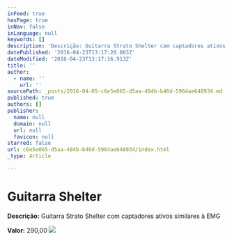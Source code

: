 ```yaml
---
inFeed: true
hasPage: true
inNav: false
inLanguage: null
keywords: []
description: 'Descrição: Guitarra Strato Shelter com captadores ativos similares à EMG'
datePublished: '2016-04-23T13:17:20.063Z'
dateModified: '2016-04-23T13:17:16.913Z'
title: ''
author:
  - name: ''
    url: ''
sourcePath: _posts/2016-04-05-c6e5e065-d5aa-484b-b46d-5964ae648934.md
published: true
authors: []
publisher:
  name: null
  domain: null
  url: null
  favicon: null
starred: false
url: c6e5e065-d5aa-484b-b46d-5964ae648934/index.html
_type: Article

---
```

# Guitarra Shelter

**Descrição:** Guitarra Strato Shelter com captadores ativos similares à EMG

**Valor:** 290,00
![](https://s3-us-west-2.amazonaws.com/the-grid-img/p/f5114fbe1e07007cb56c494fbb14a65d1cabcf2f.jpg)